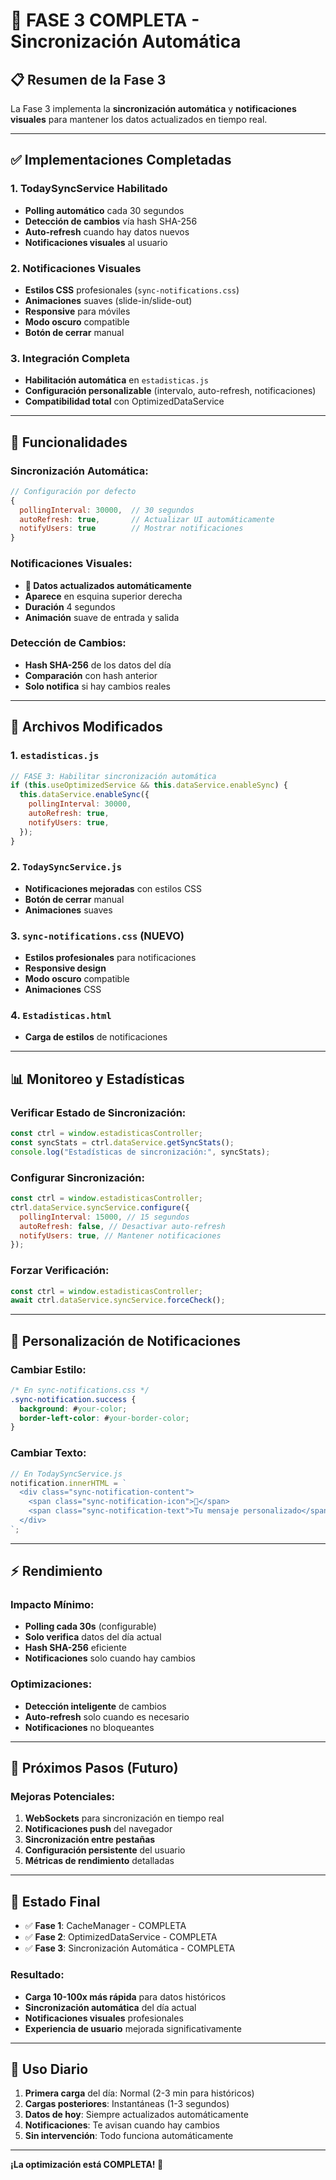 # 🚀 FASE 3 COMPLETA - Sincronización Automática

## 📋 **Resumen de la Fase 3**

La Fase 3 implementa la **sincronización automática** y **notificaciones visuales** para mantener los datos actualizados en tiempo real.

---

## ✅ **Implementaciones Completadas**

### **1. TodaySyncService Habilitado**

- **Polling automático** cada 30 segundos
- **Detección de cambios** vía hash SHA-256
- **Auto-refresh** cuando hay datos nuevos
- **Notificaciones visuales** al usuario

### **2. Notificaciones Visuales**

- **Estilos CSS** profesionales (`sync-notifications.css`)
- **Animaciones** suaves (slide-in/slide-out)
- **Responsive** para móviles
- **Modo oscuro** compatible
- **Botón de cerrar** manual

### **3. Integración Completa**

- **Habilitación automática** en `estadisticas.js`
- **Configuración personalizable** (intervalo, auto-refresh, notificaciones)
- **Compatibilidad total** con OptimizedDataService

---

## 🎯 **Funcionalidades**

### **Sincronización Automática:**

```javascript
// Configuración por defecto
{
  pollingInterval: 30000,  // 30 segundos
  autoRefresh: true,       // Actualizar UI automáticamente
  notifyUsers: true        // Mostrar notificaciones
}
```

### **Notificaciones Visuales:**

- **🔔 Datos actualizados automáticamente**
- **Aparece** en esquina superior derecha
- **Duración** 4 segundos
- **Animación** suave de entrada y salida

### **Detección de Cambios:**

- **Hash SHA-256** de los datos del día
- **Comparación** con hash anterior
- **Solo notifica** si hay cambios reales

---

## 🔧 **Archivos Modificados**

### **1. `estadisticas.js`**

```javascript
// FASE 3: Habilitar sincronización automática
if (this.useOptimizedService && this.dataService.enableSync) {
  this.dataService.enableSync({
    pollingInterval: 30000,
    autoRefresh: true,
    notifyUsers: true,
  });
}
```

### **2. `TodaySyncService.js`**

- **Notificaciones mejoradas** con estilos CSS
- **Botón de cerrar** manual
- **Animaciones** suaves

### **3. `sync-notifications.css`** (NUEVO)

- **Estilos profesionales** para notificaciones
- **Responsive design**
- **Modo oscuro** compatible
- **Animaciones** CSS

### **4. `Estadisticas.html`**

- **Carga de estilos** de notificaciones

---

## 📊 **Monitoreo y Estadísticas**

### **Verificar Estado de Sincronización:**

```javascript
const ctrl = window.estadisticasController;
const syncStats = ctrl.dataService.getSyncStats();
console.log("Estadísticas de sincronización:", syncStats);
```

### **Configurar Sincronización:**

```javascript
const ctrl = window.estadisticasController;
ctrl.dataService.syncService.configure({
  pollingInterval: 15000, // 15 segundos
  autoRefresh: false, // Desactivar auto-refresh
  notifyUsers: true, // Mantener notificaciones
});
```

### **Forzar Verificación:**

```javascript
const ctrl = window.estadisticasController;
await ctrl.dataService.syncService.forceCheck();
```

---

## 🎨 **Personalización de Notificaciones**

### **Cambiar Estilo:**

```css
/* En sync-notifications.css */
.sync-notification.success {
  background: #your-color;
  border-left-color: #your-border-color;
}
```

### **Cambiar Texto:**

```javascript
// En TodaySyncService.js
notification.innerHTML = `
  <div class="sync-notification-content">
    <span class="sync-notification-icon">🔄</span>
    <span class="sync-notification-text">Tu mensaje personalizado</span>
  </div>
`;
```

---

## ⚡ **Rendimiento**

### **Impacto Mínimo:**

- **Polling cada 30s** (configurable)
- **Solo verifica** datos del día actual
- **Hash SHA-256** eficiente
- **Notificaciones** solo cuando hay cambios

### **Optimizaciones:**

- **Detección inteligente** de cambios
- **Auto-refresh** solo cuando es necesario
- **Notificaciones** no bloqueantes

---

## 🚀 **Próximos Pasos (Futuro)**

### **Mejoras Potenciales:**

1. **WebSockets** para sincronización en tiempo real
2. **Notificaciones push** del navegador
3. **Sincronización entre pestañas**
4. **Configuración persistente** del usuario
5. **Métricas de rendimiento** detalladas

---

## 🎯 **Estado Final**

- ✅ **Fase 1**: CacheManager - COMPLETA
- ✅ **Fase 2**: OptimizedDataService - COMPLETA
- ✅ **Fase 3**: Sincronización Automática - COMPLETA

### **Resultado:**

- **Carga 10-100x más rápida** para datos históricos
- **Sincronización automática** del día actual
- **Notificaciones visuales** profesionales
- **Experiencia de usuario** mejorada significativamente

---

## 📝 **Uso Diario**

1. **Primera carga** del día: Normal (2-3 min para históricos)
2. **Cargas posteriores**: Instantáneas (1-3 segundos)
3. **Datos de hoy**: Siempre actualizados automáticamente
4. **Notificaciones**: Te avisan cuando hay cambios
5. **Sin intervención**: Todo funciona automáticamente

---

**¡La optimización está COMPLETA! 🎉**
